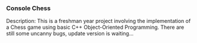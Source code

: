 ### Console Chess
Description: This is a freshman year project involving the implementation of a Chess game using basic C++ Object-Oriented Programming. 
             There are still some uncanny bugs, update version is waiting...
